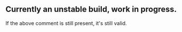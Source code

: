## Currently an unstable build, work in progress.

If the above comment is still present, it's still valid.
